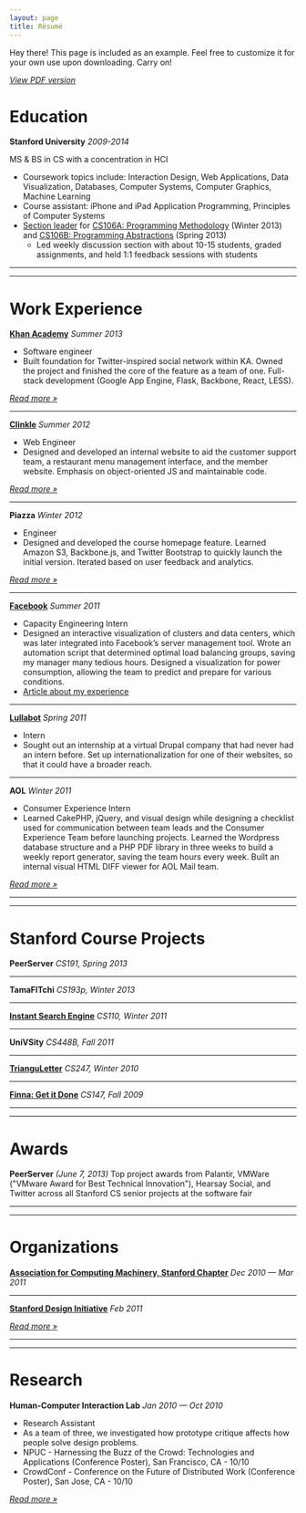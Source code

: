 ```yaml
---
layout: page
title: Résumé
---
```


<p class="message">
  Hey there! This page is included as an example. Feel free to customize it for your own use upon downloading. Carry on!
</p>


 _[View PDF version](https://www.evernote.com/shard/s130/sh/652e07d0-8fc1-4aab-a723-0642e851e237/c9900c2078226384ee8af6a826ea5d5b/res/838f293a-e01b-4a08-bf48-9e6efc1afdc0/Brie%20Bunge%20-%20Resume.pdf)_

# Education



__Stanford University__ _2009-2014_

MS & BS in CS with a concentration in HCI 

- Coursework topics include: Interaction Design, Web Applications, Data Visualization, Databases, Computer Systems, Computer Graphics, Machine Learning
- Course assistant: iPhone and iPad Application Programming, Principles of Computer Systems
- [Section leader](http://cs198.stanford.edu/) for [CS106A: Programming Methodology](http://cs106a.stanford.edu/) (Winter 2013) and [CS106B: Programming Abstractions](http://cs106b.stanford.edu/) (Spring 2013)
     - Led weekly discussion section with about 10-15 students, graded assignments, and held 1:1 feedback sessions with students

***
*** 

# Work Experience

__[Khan Academy](https://www.khanacademy.org/)__ _Summer 2013_

- Software engineer
- Built foundation for Twitter-inspired social network within KA. Owned the project and finished the core of the feature as a team of one. Full-stack development (Google App Engine, Flask, Backbone, React, LESS).

_[Read more »](/khan-academy-internship-summer-2013)_ 

***

__[Clinkle](https://www.clinkle.com/)__ _Summer 2012_

- Web Engineer
- Designed and developed an internal website to aid the customer support team, a restaurant menu management interface, and the member website. Emphasis on object-oriented JS and maintainable code.

_[Read more »](/clinkle-internship-summer-2012)_ 

***

__Piazza__ _Winter 2012_



- Engineer
- Designed and developed the course homepage feature. Learned Amazon S3, Backbone.js, and Twitter Bootstrap to quickly launch the initial version. Iterated based on user feedback and analytics.

_[Read more »](/piazza-internship-winter-2012)_ 

*** 

__[Facebook](http://www.facebook.com/)__ _Summer 2011_

- Capacity Engineering Intern
- Designed an interactive visualization of clusters and data centers, which was later integrated into Facebook’s server management tool. Wrote an automation script that determined optimal load balancing groups, saving my manager many tedious hours. Designed a visualization for power consumption, allowing the team to predict and prepare for various conditions.
- [Article about my experience](https://www.facebook.com/notes/facebook-engineering/interning-at-facebook-coding-inspiration-and-bbqs/10150248537003920)

*** 

__[Lullabot](http://www.lullabot.com/)__ _Spring 2011_

- Intern
- Sought out an internship at a virtual Drupal company that had never had an intern before. Set up internationalization for one of their websites, so that it could have a broader reach.

***
 
__AOL__ _Winter 2011_





- Consumer Experience Intern
- Learned CakePHP, jQuery, and visual design while designing a checklist used for communication between team leads and the Consumer Experience Team before launching projects. Learned the Wordpress database structure and a PHP PDF library in three weeks to build a weekly report generator, saving the team hours every week. Built an internal visual HTML DIFF viewer for AOL Mail team.

_[Read more »](/aol-consumer-experience-winter-2011)_ 

***
***

# Stanford Course Projects

__PeerServer__ _CS191, Spring 2013_

*** 

__TamaFITchi__ _CS193p, Winter 2013_

***

__[Instant Search Engine](/cs110-assignment-instant-search-engine-winter-2011)__ _CS110, Winter 2011_



***

__UniVSity__ _CS448B, Fall 2011_ 

***

__[TrianguLetter](/cs247-project-trianguletter-winter-2010)__ _CS247, Winter 2010_



***

__[Finna: Get it Done](/cs147-project-finna-fall-2009)__ _CS147, Fall 2009_



***
***

# Awards

__PeerServer__ _(June 7, 2013)_ Top project awards from Palantir, VMWare ("VMware Award for Best Technical Innovation"), Hearsay Social, and Twitter across all Stanford CS senior projects at the software fair

***
***

# Organizations

__[Association for Computing Machinery, Stanford Chapter](http://stanfordacm.com/)__ _Dec 2010 — Mar 2011_

***

__[Stanford Design Initiative](http://designinitiative.stanford.edu/)__ _Feb 2011_




_[Read more »](/stanford-design-initiative-feb-2011)_ 

***
***

# Research

__Human-Computer Interaction Lab__ _Jan 2010 — Oct 2010_

- Research Assistant
- As a team of three, we investigated how prototype critique affects how people solve design problems.
- NPUC - Harnessing the Buzz of the Crowd: Technologies and Applications (Conference Poster), San Francisco, CA - 10/10
- CrowdConf - Conference on the Future of Distributed Work (Conference Poster), San Jose, CA - 10/10

_[Read more »](/stanford-hci-research-jan-2010-oct-2010)_

